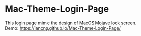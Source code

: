 # Mac-Theme-Login-Page
This login page mimic the design of MacOS Mojave lock screen.  
Demo: https://iancng.github.io/Mac-Theme-Login-Page/
